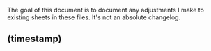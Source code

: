 The goal of this document is to document any adjustments I make to existing sheets in these files. It's not an absolute changelog. 

## (timestamp)

